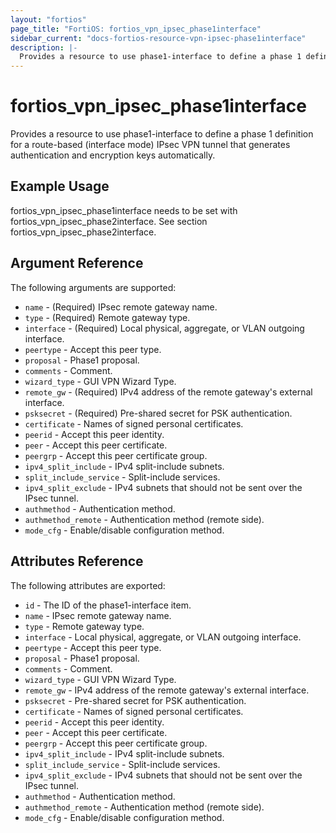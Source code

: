 ```yaml
---
layout: "fortios"
page_title: "FortiOS: fortios_vpn_ipsec_phase1interface"
sidebar_current: "docs-fortios-resource-vpn-ipsec-phase1interface"
description: |-
  Provides a resource to use phase1-interface to define a phase 1 definition for a route-based (interface mode) IPsec VPN tunnel that generates authentication and encryption keys automatically.
---
```


# fortios_vpn_ipsec_phase1interface

Provides a resource to use phase1-interface to define a phase 1 definition for a route-based (interface mode) IPsec VPN tunnel that generates authentication and encryption keys automatically.

## Example Usage
fortios_vpn_ipsec_phase1interface needs to be set with fortios_vpn_ipsec_phase2interface. See section fortios_vpn_ipsec_phase2interface.

## Argument Reference
The following arguments are supported:
* `name` - (Required) IPsec remote gateway name.
* `type` - (Required) Remote gateway type.
* `interface` - (Required) Local physical, aggregate, or VLAN outgoing interface.
* `peertype` - Accept this peer type.
* `proposal` - Phase1 proposal.
* `comments` - Comment.
* `wizard_type` - GUI VPN Wizard Type.
* `remote_gw` - (Required) IPv4 address of the remote gateway's external interface.
* `psksecret` - (Required) Pre-shared secret for PSK authentication.
* `certificate` - Names of signed personal certificates.
* `peerid` - Accept this peer identity.
* `peer` - Accept this peer certificate.
* `peergrp` - Accept this peer certificate group.
* `ipv4_split_include` - IPv4 split-include subnets.
* `split_include_service` - Split-include services.
* `ipv4_split_exclude` - IPv4 subnets that should not be sent over the IPsec tunnel.
* `authmethod` - Authentication method.
* `authmethod_remote` - Authentication method (remote side).
* `mode_cfg` - Enable/disable configuration method.

## Attributes Reference
The following attributes are exported:
* `id` - The ID of the phase1-interface item.
* `name` - IPsec remote gateway name.
* `type` - Remote gateway type.
* `interface` - Local physical, aggregate, or VLAN outgoing interface.
* `peertype` - Accept this peer type.
* `proposal` - Phase1 proposal.
* `comments` - Comment.
* `wizard_type` - GUI VPN Wizard Type.
* `remote_gw` - IPv4 address of the remote gateway's external interface.
* `psksecret` - Pre-shared secret for PSK authentication.
* `certificate` - Names of signed personal certificates.
* `peerid` - Accept this peer identity.
* `peer` - Accept this peer certificate.
* `peergrp` - Accept this peer certificate group.
* `ipv4_split_include` - IPv4 split-include subnets.
* `split_include_service` - Split-include services.
* `ipv4_split_exclude` - IPv4 subnets that should not be sent over the IPsec tunnel.
* `authmethod` - Authentication method.
* `authmethod_remote` - Authentication method (remote side).
* `mode_cfg` - Enable/disable configuration method.

